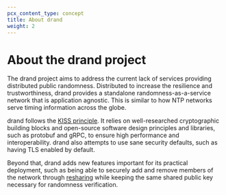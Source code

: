 ```yaml
---
pcx_content_type: concept
title: About drand
weight: 2
---
```


# About the drand project

The drand project aims to address the current lack of services providing distributed public randomness. Distributed to increase the resilience and trustworthiness, drand provides a standalone randomness-as-a-service network that is application agnostic. This is similar to how NTP networks serve timing information across the globe.

drand follows the [KISS principle](https://en.wikipedia.org/wiki/KISS_principle). It relies on well-researched cryptographic building blocks and open-source software design principles and libraries, such as protobuf and gRPC, to ensure high performance and interoperability. drand also attempts to use sane security defaults, such as having TLS enabled by default.

Beyond that, drand adds new features important for its practical deployment, such as being able to securely add and remove members of the network through [resharing](https://ieeexplore.ieee.org/document/1183515) while keeping the same shared public key necessary for randomness verification.
